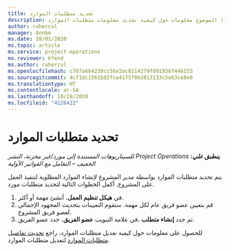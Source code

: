 ```yaml
---
title: تحديد متطلبات الموارد
description: يوفر هذا الموضوع معلومات حول كيفية تحديد معلومات متطلبات الموارد.
author: ruhercul
manager: Annbe
ms.date: 10/01/2020
ms.topic: article
ms.service: project-operations
ms.reviewer: kfend
ms.author: ruhercul
ms.openlocfilehash: c707a664230cc56e2ac8114279f091936f446153
ms.sourcegitcommit: 4cf1dc1561b92fca4175f0b3813133c5e63ce8e6
ms.translationtype: HT
ms.contentlocale: ar-SA
ms.lasthandoff: 10/28/2020
ms.locfileid: "4126422"
---
```

# <a name="define-resource-requirements"></a>تحديد متطلبات الموارد

_**ينطبق علي:** ‏‫Project Operations للسيناريوهات المستندة إلى مورد/غير مخزنة‬، ‏‫النشر الخفيف – التعامل مع الفواتير الأولية‬_

يتم تحديد متطلبات الموارد بواسطة مدير المشروع لإنشاء الموارد المطلوبة لتنفيذ العمل على المشروع. أكمل الخطوات التالية لتحديد متطلبات مورد.

1.  في **هيكل تنظيم العمل**، أنشئ مهمة أو أكثر.
2.  قم بتعيين عضو فريق عام لكل مهمة. ستقوم التعيينات بتحديث المجهود الإجمالي لعضو فريق المشروع.
3.  في علامة التبويب **عضو الفريق**، حدد عضو الفريق‏‎، ثم حدد **إنشاء متطلب**.

للحصول على معلومات حول كيفية تعديل متطلبات الموارد، راجع [تحديث تفاصيل متطلبات الموارد](define-resource-requirements.md) لتعديل متطلبات الموارد.